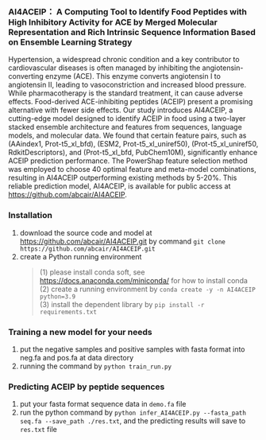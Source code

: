 ### AI4ACEIP： A Computing Tool to Identify Food Peptides with High Inhibitory Activity for ACE by Merged Molecular Representation and Rich Intrinsic Sequence Information Based on Ensemble Learning Strategy 
Hypertension, a widespread chronic condition and a key contributor to cardiovascular diseases is often managed by inhibiting the angiotensin-converting enzyme (ACE). This enzyme converts angiotensin I to angiotensin II, leading to vasoconstriction and increased blood pressure. While pharmacotherapy is the standard treatment, it can cause adverse effects. Food-derived ACE-inhibiting peptides (ACEIP) present a promising alternative with fewer side effects. Our study introduces AI4ACEIP, a cutting-edge model designed to identify ACEIP in food using a two-layer stacked ensemble architecture and features from sequences, language models, and molecular data. We found that certain feature pairs, such as (AAindex1, Prot-t5_xl_bfd), (ESM2, Prot-t5_xl_uniref50), (Prot-t5_xl_uniref50, RdkitDescriptors), and (Prot-t5_xl_bfd, PubChem10M), significantly enhance ACEIP prediction performance. The PowerShap feature selection method was employed to choose 40 optimal feature and meta-model combinations, resulting in AI4ACEIP outperforming existing methods by 5-20%. This reliable prediction model, AI4ACEIP, is available for public access at https://github.com/abcair/AI4ACEIP.  
### Installation <br>
1. download the source code and model at https://github.com/abcair/AI4ACEIP.git by command `git clone https://github.com/abcair/AI4ACEIP.git` <br>
2. create a Python running environment  <br>
   >  (1) please install conda soft, see https://docs.anaconda.com/miniconda/ for how to install conda   <br>
   > (2) create a running environment by `conda create -y -n AI4ACEIP python=3.9`  <br>
   > (3) install the dependent library by `pip install -r requirements.txt` <br>
### Training a new model for your needs
1. put the negative samples and positive samples with fasta format into neg.fa and pos.fa at data directory <br>
2. running the command by `python train_run.py` <br>
### Predicting ACEIP by peptide sequences <br>
1. put your fasta format sequence data in `demo.fa` file <br>
2. run the python command by `python infer_AI4ACEIP.py --fasta_path seq.fa --save_path ./res.txt`, and the predicting results will save to `res.txt` file <br>
<br>
